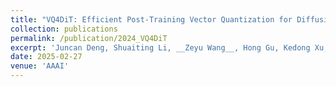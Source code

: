 ```yaml
---
title: "VQ4DiT: Efficient Post-Training Vector Quantization for Diffusion Transformers"
collection: publications
permalink: /publication/2024_VQ4DiT
excerpt: 'Juncan Deng, Shuaiting Li, __Zeyu Wang__, Hong Gu, Kedong Xu, Kejie Huang'
date: 2025-02-27
venue: 'AAAI'
---
```

